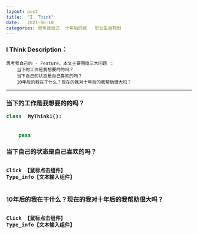 ```yaml
---
layout: post
title:  "I  Think"
date:   2021-06-10 
categories: 思考我自己  十年后的我   职业生涯规划
---
```

### I Think    Description：
    思考我自己的 - Feature，本文主要围绕三大问题 ： 
        当下的工作是我想要的的吗？ 
        当下自己的状态是自己喜欢的吗？
        10年后的我在干什么？现在的我对十年后的我帮助很大吗？

---

<h3> 当下的工作是我想要的的吗？ 



```python
class  MyThink1():
    

    pass


```



<h3> 当下自己的状态是自己喜欢的吗？

```python

Click 【鼠标点击组件】 
Type_info【文本输入组件】  



```


<h3> 10年后的我在干什么？现在的我对十年后的我帮助很大吗？


```python

Click 【鼠标点击组件】 
Type_info【文本输入组件】  



```
